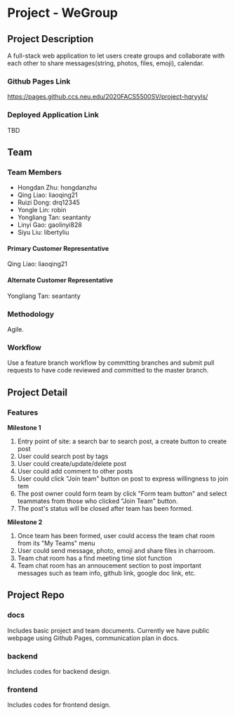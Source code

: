 # Project - WeGroup

## Project Description
A full-stack web application to let users create groups and collaborate with each other to share messages(string, photos, files, emoji), calendar.

### Github Pages Link
https://pages.github.ccs.neu.edu/2020FACS5500SV/project-hqryyls/

### Deployed Application Link
TBD

## Team
### Team Members
* Hongdan Zhu: hongdanzhu
* Qing Liao: liaoqing21
* Ruizi Dong: drq12345
* Yongle Lin: robin
* Yongliang Tan: seantanty
* Linyi Gao: gaolinyi828
* Siyu Liu: libertyliu

#### Primary Customer Representative
Qing Liao: liaoqing21

#### Alternate Customer Representative
Yongliang Tan: seantanty

### Methodology
Agile.

### Workflow
Use a feature branch workflow by committing branches and submit pull requests to have code reviewed and committed to the master branch.

## Project Detail
### Features
**Milestone 1**
1. Entry point of site: a search bar to search post, a create button to create post
2. User could search post by tags
3. User could create/update/delete post
4. User could add comment to other posts
5. User could click "Join team" button on post to express willingness to join tem
6. The post owner could form team by click "Form team button" and select teammates from those who clicked "Join Team" button.
7. The post's status will be closed after team has been formed.  

**Milestone 2**
1. Once team has been formed, user could access the team chat room from its "My Teams" menu
2. User could send message, photo, emoji and share files in charroom.
3. Team chat room has a find meeting time slot function
4. Team chat room has an annoucement section to post important messages such as team info, github link, google doc link, etc.

## Project Repo
### docs
Includes basic project and team documents. Currently we have public webpage using Github Pages, communication plan in docs. 

### backend
Includes codes for backend design.

### frontend
Includes codes for frontend design.
